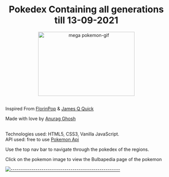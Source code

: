 <h1 align="center">Pokedex Containing all generations till 13-09-2021</h1>
<p align="center"><img src="https://professorlotus.com/Sprites/Venusaur_Mega.gif" alt="mega pokemon-gif" width="300" height="200"/></p>
<br>Inspired From <a href="https://www.youtube.com/watch?v=XL68br6JyYs" target="_blank">FlorinPop</a> & <a href="https://www.youtube.com/watch?v=T-VQUKeSU1w" target="_blank">James Q Quick</a><p>
<p> Made with love by <a href="https://www.linkedin.com/in/anurag-g-a01531198/" target="_blank">Anurag Ghosh</a></p>
<br>Technologies used: HTML5, CSS3, Vanilla JavaScript.
<br>API used: free to use <a href="https://pokeapi.co/" target="_blank">Pokemon Api</a><p>
<p>Use the top nav bar to navigate through the pokedex of the regions.</p>
<p>Click on the pokemon image to view the Bulbapedia page of the pokemon</p>

[![-----------------------------------------------------](https://raw.githubusercontent.com/andreasbm/readme/master/assets/lines/colored.png)](#-built-using-a-name--built_usinga)

